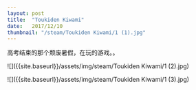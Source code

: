 ```yaml
---
layout: post
title:  "Toukiden Kiwami"
date:   2017/12/10
thumbnail: "/steam/Toukiden Kiwami/1 (1).jpg"
---
```


高考结束的那个颓废暑假，在玩的游戏。。

![]({{site.baseurl}}/assets/img/steam/Toukiden Kiwami/1 (2).jpg)

![]({{site.baseurl}}/assets/img/steam/Toukiden Kiwami/1 (3).jpg)

